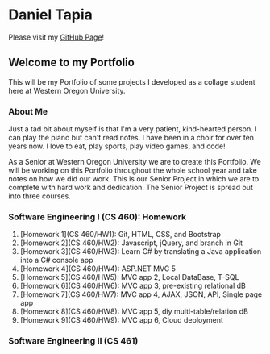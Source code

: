 Daniel Tapia
===

Please visit my [GitHub Page](https://github.com/tapiad)!


Welcome to my Portfolio
---

This will be my Portfolio of some projects I developed as a collage student here at Western Oregon University.


### About Me

Just a tad bit about myself is that I'm a very patient, kind-hearted person. I can play the piano but can't read notes. I have been in a  choir for over ten years now. I love to eat, play sports, play video games, and code!

As a Senior at Western Oregon University we are to create this Portfolio. We will be working on this Portfolio throughout the whole school year and take notes on how we did our work. This is our Senior Project in which we are to complete with hard work and dedication. The Senior Project is spread out into three courses.


### Software Engineering I (CS 460): Homework
1. [Homework 1](CS 460/HW1): Git, HTML, CSS, and Bootstrap
2. [Homework 2](CS 460/HW2): Javascript, jQuery, and branch in Git
3. [Homework 3](CS 460/HW3): Learn C# by translating a Java application into a C# console app
4. [Homework 4](CS 460/HW4): ASP.NET MVC 5
5. [Homework 5](CS 460/HW5): MVC app 2, Local DataBase, T-SQL
6. [Homework 6](CS 460/HW6): MVC app 3, pre-existing relational dB
7. [Homework 7](CS 460/HW7): MVC app 4, AJAX, JSON, API, Single page app
8. [Homework 8](CS 460/HW8): MVC app 5, diy multi-table/relation dB
8. [Homework 9](CS 460/HW9): MVC app 6, Cloud deployment

### Software Engineering II (CS 461)
